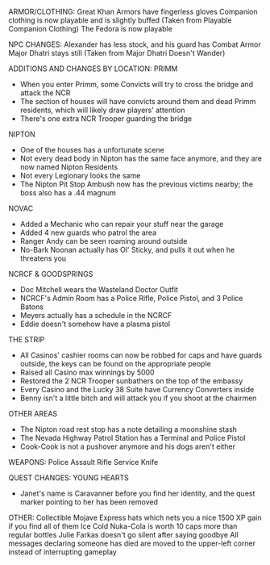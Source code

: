 ARMOR/CLOTHING:
Great Khan Armors have fingerless gloves
Companion clothing is now playable and is slightly buffed (Taken from Playable Companion Clothing﻿)
The Fedora is now playable

NPC CHANGES:
Alexander has less stock, and his guard has Combat Armor
Major Dhatri stays still (Taken from Major Dhatri Doesn't Wander﻿)

ADDITIONS AND CHANGES BY LOCATION:
 PRIMM
  - When you enter Primm, some Convicts will try to cross the bridge and attack the NCR
  - The section of houses will have convicts around them and dead Primm residents, which will likely draw players' attention
  - There's one extra NCR Trooper guarding the bridge

 NIPTON
  - One of the houses has a unfortunate scene
  - Not every dead body in Nipton has the same face anymore, and they are now named Nipton Residents
  - Not every Legionary looks the same
  - The Nipton Pit Stop Ambush now has the previous victims nearby; the boss also has a .44 magnum

 NOVAC
  - Added a Mechanic who can repair your stuff near the garage
  - Added 4 new guards who patrol the area
  - Ranger Andy can be seen roaming around outside
  - No-Bark Noonan actually has Ol' Sticky, and pulls it out when he threatens you

 NCRCF & GOODSPRINGS
  - Doc Mitchell wears the Wasteland Doctor Outfit
  - NCRCF's Admin Room has a Police Rifle, Police Pistol, and 3 Police Batons
  - Meyers actually has a schedule in the NCRCF
  - Eddie doesn't somehow have a plasma pistol

 THE STRIP
  - All Casinos' cashier rooms can now be robbed for caps and have guards outside, the keys can be found on the appropriate people
  - Raised all Casino max winnings by 5000
  - Restored the 2 NCR Trooper sunbathers on the top of the embassy
  - Every Casino and the Lucky 38 Suite have Currency Converters inside
  - Benny isn't a little bitch and will attack you if you shoot at the chairmen

 OTHER AREAS
  - The Nipton road rest stop has a note detailing a moonshine stash
  - The Nevada Highway Patrol Station has a Terminal and Police Pistol
  - Cook-Cook is not a pushover anymore and his dogs aren't either

WEAPONS:
Police Assault Rifle
Service Knife

QUEST CHANGES:
 YOUNG HEARTS
  - Janet's name is Caravanner before you find her identity, and the quest marker pointing to her has been removed

OTHER:
Collectible Mojave Express hats which nets you a nice 1500 XP gain if you find all of them
Ice Cold Nuka-Cola is worth 10 caps more than regular bottles
Julie Farkas doesn't go silent after saying goodbye
All messages declaring someone has died are moved to the upper-left corner instead of interrupting gameplay
